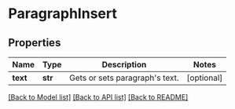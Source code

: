 # ParagraphInsert

## Properties
Name | Type | Description | Notes
------------ | ------------- | ------------- | -------------
**text** | **str** | Gets or sets paragraph&#39;s text. | [optional] 

[[Back to Model list]](../README.md#documentation-for-models) [[Back to API list]](../README.md#documentation-for-api-endpoints) [[Back to README]](../README.md)


